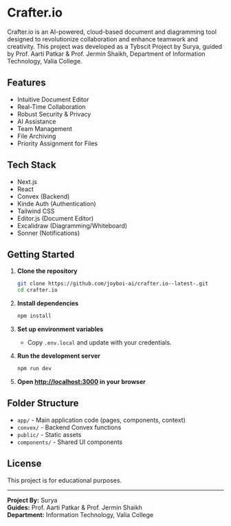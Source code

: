 # Crafter.io

Crafter.io is an AI-powered, cloud-based document and diagramming tool designed to revolutionize collaboration and enhance teamwork and creativity. This project was developed as a Tybscit Project by Surya, guided by Prof. Aarti Patkar & Prof. Jermin Shaikh, Department of Information Technology, Valia College.

## Features

- Intuitive Document Editor
- Real-Time Collaboration
- Robust Security & Privacy
- AI Assistance
- Team Management
- File Archiving
- Priority Assignment for Files

## Tech Stack

- Next.js
- React
- Convex (Backend)
- Kinde Auth (Authentication)
- Tailwind CSS
- Editor.js (Document Editor)
- Excalidraw (Diagramming/Whiteboard)
- Sonner (Notifications)

## Getting Started

1. **Clone the repository**
   ```sh
   git clone https://github.com/joyboi-ai/crafter.io--latest-.git
   cd crafter.io
   ```

2. **Install dependencies**
   ```sh
   npm install
   ```

3. **Set up environment variables**
   - Copy `.env.local` and update with your credentials.

4. **Run the development server**
   ```sh
   npm run dev
   ```

5. **Open [http://localhost:3000](http://localhost:3000) in your browser**

## Folder Structure

- `app/` - Main application code (pages, components, context)
- `convex/` - Backend Convex functions
- `public/` - Static assets
- `components/` - Shared UI components

## License

This project is for educational purposes.

---

**Project By:** Surya  
**Guides:** Prof. Aarti Patkar & Prof. Jermin Shaikh  
**Department:** Information Technology, Valia College
